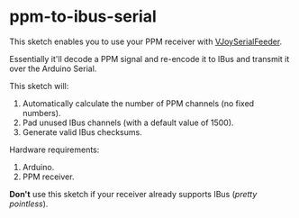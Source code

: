 # ppm-to-ibus-serial
This sketch enables you to use your PPM receiver with [VJoySerialFeeder](https://github.com/Cleric-K/vJoySerialFeeder).

Essentially it'll decode a PPM signal and re-encode it to IBus and transmit it over the Arduino Serial.

This sketch will:

1. Automatically calculate the number of PPM channels (no fixed numbers).
2. Pad unused IBus channels (with a default value of 1500).
3. Generate valid IBus checksums.

Hardware requirements:
1. Arduino.
2. PPM receiver.

**Don't** use this sketch if your receiver already supports IBus (_pretty pointless_).
